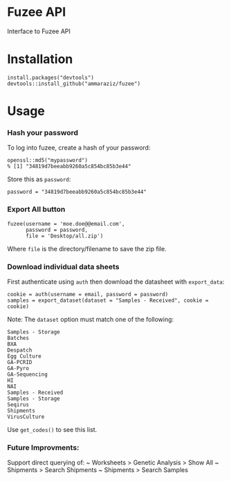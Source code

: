 # Fuzee API
Interface to Fuzee API

# Installation

    install.packages("devtools")
    devtools::install_github("ammaraziz/fuzee")

# Usage
### Hash your password
To log into fuzee, create a hash of your password:

    openssl::md5("mypassword")
    % [1] "34819d7beeabb9260a5c854bc85b3e44"
Store this as `password`:

    password = "34819d7beeabb9260a5c854bc85b3e44"

### Export All button
    fuzee(username = 'moe.doe@@email.com', 
          password = password,
          file = 'Desktop/all.zip')

Where `file` is the directory/filename to save the zip file.

### Download individual data sheets
First authenticate using `auth` then download the datasheet with `export_data`:

    cookie = auth(username = email, password = password)
    samples = export_dataset(dataset = "Samples - Received", cookie = cookie)

Note: The `dataset` option must match one of the following:

	Samples - Storage
	Batches 
	BXA 
	Despatch 
	Egg Culture
	GA-PCRID
	GA-Pyro
	GA-Sequencing
	HI
	NAI
	Samples - Received
	Samples - Storage 
	Seqirus
	Shipments 
	VirusCulture 

Use `get_codes()` to see this list.

### Future Improvments:

Support direct querying of:
	~ Worksheets > Genetic Analysis > Show All
	~ Shipments > Search Shipments
	~ Shipments > Search Samples